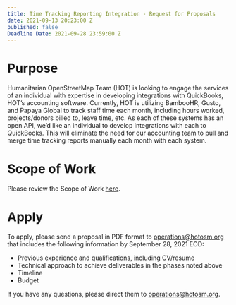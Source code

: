 ```yaml
---
title: Time Tracking Reporting Integration - Request for Proposals
date: 2021-09-13 20:23:00 Z
published: false
Deadline Date: 2021-09-28 23:59:00 Z
---
```


# Purpose
 
Humanitarian OpenStreetMap Team (HOT) is looking to engage the services of an individual with expertise in developing integrations with QuickBooks, HOT’s accounting software. Currently, HOT is utilizing BambooHR, Gusto, and Papaya Global to track staff time each month, including hours worked, projects/donors billed to, leave time, etc. As each of these systems has an open API, we’d like an individual to develop integrations with each to QuickBooks. This will eliminate the need for our accounting team to pull and merge time tracking reports manually each month with each system.
 
# Scope of Work
 
Please review the Scope of Work [here](https://docs.google.com/document/d/1i75OjgzbLXX3ZQ2KmQ6dE7VMbbtkqxYdhvnyRi9w51U/edit?usp=sharing).

# Apply

To apply, please send a proposal in PDF format to operations@hotosm.org that includes the following information by September 28, 2021 EOD:
* Previous experience and qualifications, including CV/resume
* Technical approach to achieve deliverables in the phases noted above
* Timeline 
* Budget

If you have any questions, please direct them to operations@hotosm.org.
